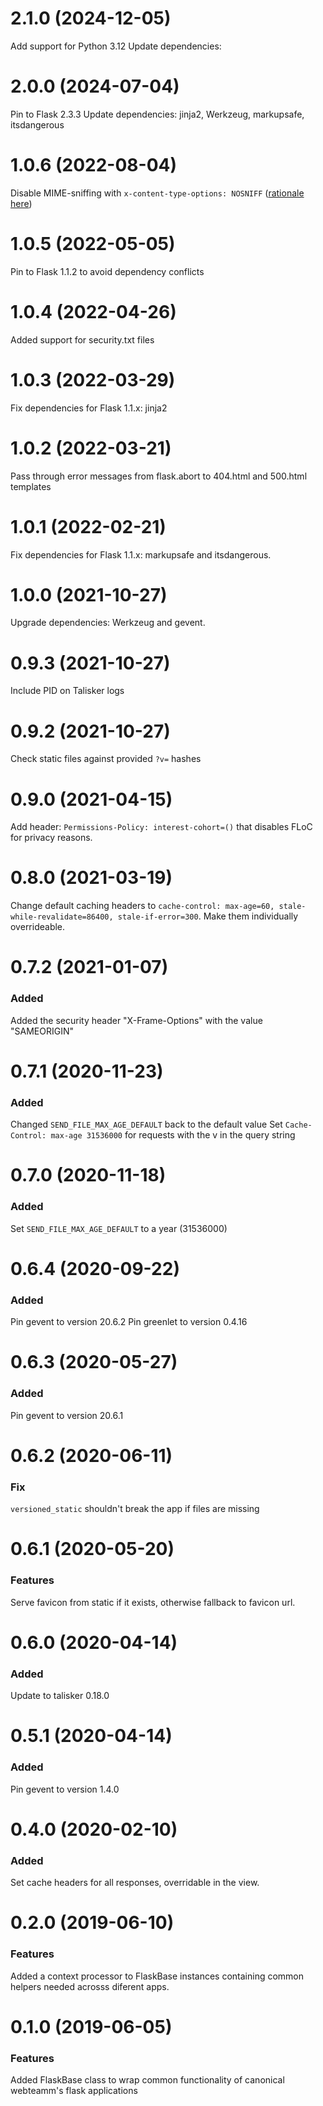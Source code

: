 # 2.1.0 (2024-12-05)

Add support for Python 3.12
Update dependencies:

# 2.0.0 (2024-07-04)

Pin to Flask 2.3.3
Update dependencies: jinja2, Werkzeug, markupsafe, itsdangerous

# 1.0.6 (2022-08-04)

Disable MIME-sniffing with `x-content-type-options: NOSNIFF` ([rationale here](https://github.com/canonical/web-design-systems-squad/issues/77#issuecomment-1205100399))

# 1.0.5 (2022-05-05)

Pin to Flask 1.1.2 to avoid dependency conflicts

# 1.0.4 (2022-04-26)

Added support for security.txt files

# 1.0.3 (2022-03-29)

Fix dependencies for Flask 1.1.x: jinja2

# 1.0.2 (2022-03-21)

Pass through error messages from flask.abort to 404.html and 500.html templates

# 1.0.1 (2022-02-21)

Fix dependencies for Flask 1.1.x: markupsafe and itsdangerous.

# 1.0.0 (2021-10-27)

Upgrade dependencies: Werkzeug and gevent.

# 0.9.3 (2021-10-27)

Include PID on Talisker logs

# 0.9.2 (2021-10-27)

Check static files against provided `?v=` hashes

# 0.9.0 (2021-04-15)

Add header: `Permissions-Policy: interest-cohort=()` that disables FLoC for privacy reasons.

# 0.8.0 (2021-03-19)

Change default caching headers to `cache-control: max-age=60, stale-while-revalidate=86400, stale-if-error=300`.
Make them individually overrideable.

# 0.7.2 (2021-01-07)

### Added

Added the security header "X-Frame-Options" with the value "SAMEORIGIN"

# 0.7.1 (2020-11-23)

### Added

Changed `SEND_FILE_MAX_AGE_DEFAULT` back to the default value
Set `Cache-Control: max-age 31536000` for requests with the v in the query string

# 0.7.0 (2020-11-18)

### Added

Set `SEND_FILE_MAX_AGE_DEFAULT` to a year (31536000)

# 0.6.4 (2020-09-22)

### Added

Pin gevent to version 20.6.2
Pin greenlet to version 0.4.16

# 0.6.3 (2020-05-27)

### Added

Pin gevent to version 20.6.1

# 0.6.2 (2020-06-11)

### Fix

`versioned_static` shouldn't break the app if files are missing

# 0.6.1 (2020-05-20)

### Features

Serve favicon from static if it exists, otherwise fallback to favicon url.

# 0.6.0 (2020-04-14)

### Added

Update to talisker 0.18.0

# 0.5.1 (2020-04-14)

### Added

Pin gevent to version 1.4.0

# 0.4.0 (2020-02-10)

### Added

Set cache headers for all responses, overridable in the view.

# 0.2.0 (2019-06-10)

### Features

Added a context processor to FlaskBase instances containing common helpers needed acrosss
diferent apps.

# 0.1.0 (2019-06-05)

### Features

Added FlaskBase class to wrap common functionality of canonical webteamm's flask applications
